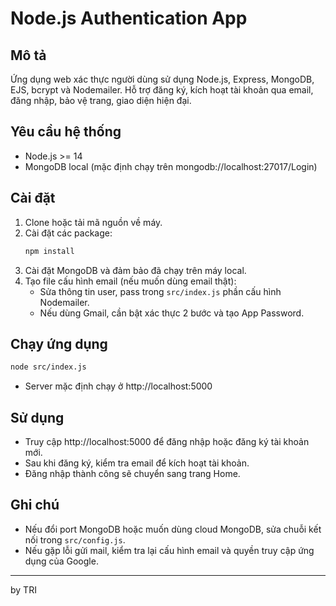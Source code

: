 # Node.js Authentication App

## Mô tả

Ứng dụng web xác thực người dùng sử dụng Node.js, Express, MongoDB, EJS, bcrypt và Nodemailer. Hỗ trợ đăng ký, kích hoạt tài khoản qua email, đăng nhập, bảo vệ trang, giao diện hiện đại.

## Yêu cầu hệ thống

- Node.js >= 14
- MongoDB local (mặc định chạy trên mongodb://localhost:27017/Login)

## Cài đặt

1. Clone hoặc tải mã nguồn về máy.
2. Cài đặt các package:
   ```bash
   npm install
   ```
3. Cài đặt MongoDB và đảm bảo đã chạy trên máy local.
4. Tạo file cấu hình email (nếu muốn dùng email thật):
   - Sửa thông tin user, pass trong `src/index.js` phần cấu hình Nodemailer.
   - Nếu dùng Gmail, cần bật xác thực 2 bước và tạo App Password.

## Chạy ứng dụng

```bash
node src/index.js
```

- Server mặc định chạy ở http://localhost:5000

## Sử dụng

- Truy cập http://localhost:5000 để đăng nhập hoặc đăng ký tài khoản mới.
- Sau khi đăng ký, kiểm tra email để kích hoạt tài khoản.
- Đăng nhập thành công sẽ chuyển sang trang Home.

## Ghi chú

- Nếu đổi port MongoDB hoặc muốn dùng cloud MongoDB, sửa chuỗi kết nối trong `src/config.js`.
- Nếu gặp lỗi gửi mail, kiểm tra lại cấu hình email và quyền truy cập ứng dụng của Google.

---

by TRI
